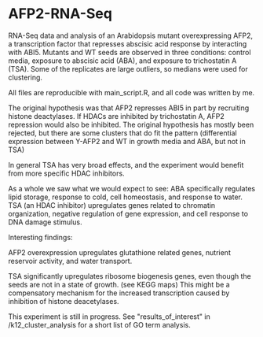 # AFP2-RNA-Seq
RNA-Seq data and analysis of an Arabidopsis mutant overexpressing AFP2, a transcription factor that represses abscisic acid response by interacting with ABI5. 
Mutants and WT seeds are observed in three conditions: control media, exposure to abscisic acid (ABA), and exposure to trichostatin A (TSA).
Some of the replicates are large outliers, so medians were used for clustering.

All files are reproducible with main_script.R, and all code was written by me.

The original hypothesis was that AFP2 represses ABI5 in part by recruiting histone deactylases. If HDACs are inhibited by trichostatin A, AFP2 repression would also be inhibited.
The original hypothesis has mostly been rejected, but there are some clusters that do fit the pattern 
(differential expression between Y-AFP2 and WT in growth media and ABA, but not in TSA)

In general TSA has very broad effects, and the experiment would benefit from more specific HDAC inhibitors.

As a whole we saw what we would expect to see: 
ABA specifically regulates lipid storage, response to cold, cell homeostasis, and response to water. 
TSA (an HDAC inhibitor) upregulates genes related to chromatin organization, negative regulation of gene expression, and cell response to DNA damage stimulus.

Interesting findings:

AFP2 overexpression upregulates glutathione related genes, nutrient reservoir activity, and water transport. 

TSA significantly upregulates ribosome biogenesis genes, even though the seeds are not in a state of growth. (see KEGG maps)
This might be a compensatory mechanism for the increased transcription caused by inhibition of histone deacetylases.

This experiment is still in progress. See "results_of_interest" in /k12_cluster_analysis for a short list of GO term analysis.

